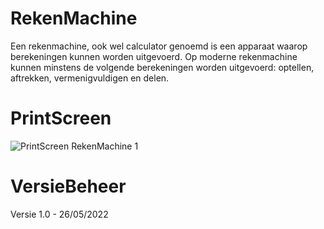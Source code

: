 # RekenMachine
Een rekenmachine, ook wel calculator genoemd is een apparaat waarop berekeningen kunnen worden uitgevoerd. Op moderne rekenmachine kunnen minstens de volgende berekeningen worden uitgevoerd: optellen, aftrekken, vermenigvuldigen en delen. 

# PrintScreen
![PrintScreen RekenMachine 1](https://github.com/GiliamvanTol/RekenMachine/assets/36519691/ea76bcbe-cb23-4b37-91c8-45b7bdcdd076) 

# VersieBeheer
Versie 1.0 - 26/05/2022 
